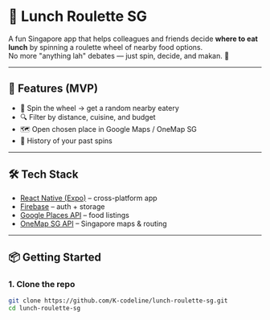 # 🍜 Lunch Roulette SG

A fun Singapore app that helps colleagues and friends decide **where to eat lunch** by spinning a roulette wheel of nearby food options.  
No more "anything lah" debates — just spin, decide, and makan. 🎡

---

## 🚀 Features (MVP)
- 🎡 Spin the wheel → get a random nearby eatery  
- 🔍 Filter by distance, cuisine, and budget  
- 🗺️ Open chosen place in Google Maps / OneMap SG  
- 📖 History of your past spins  

---

## 🛠️ Tech Stack
- [React Native (Expo)](https://expo.dev/) – cross-platform app  
- [Firebase](https://firebase.google.com/) – auth + storage  
- [Google Places API](https://developers.google.com/maps/documentation/places/web-service) – food listings  
- [OneMap SG API](https://www.onemap.gov.sg/docs/) – Singapore maps & routing  

---

## 📦 Getting Started

### 1. Clone the repo
```bash
git clone https://github.com/K-codeline/lunch-roulette-sg.git
cd lunch-roulette-sg

